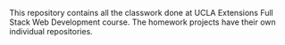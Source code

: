 This repository contains all the classwork done at UCLA Extensions Full Stack Web Development course. The homework projects have their own individual repositories.